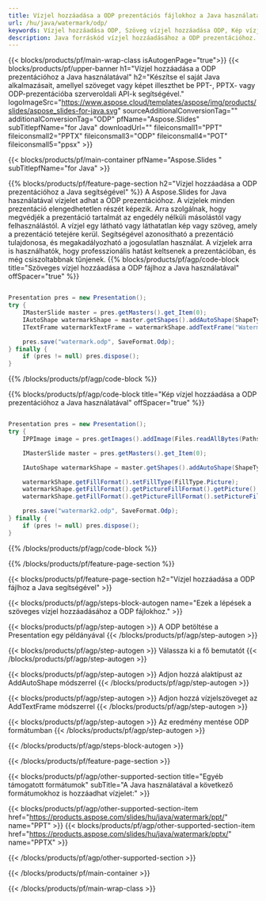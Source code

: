 ```yaml
---
title: Vízjel hozzáadása a ODP prezentációs fájlokhoz a Java használatával
url: /hu/java/watermark/odp/
keywords: Vízjel hozzáadása ODP, Szöveg vízjel hozzáadása ODP, Kép vízjel hozzáadása ODP
description: Java forráskód vízjel hozzáadásához a ODP prezentációhoz.
---
```


{{< blocks/products/pf/main-wrap-class isAutogenPage="true">}}
{{< blocks/products/pf/upper-banner h1="Vízjel hozzáadása a ODP prezentációhoz a Java használatával" h2="Készítse el saját Java alkalmazásait, amellyel szöveget vagy képet illeszthet be PPT-, PPTX- vagy ODP-prezentációba szerveroldali API-k segítségével." logoImageSrc="https://www.aspose.cloud/templates/aspose/img/products/slides/aspose_slides-for-java.svg" sourceAdditionalConversionTag="" additionalConversionTag="ODP" pfName="Aspose.Slides" subTitlepfName="for Java" downloadUrl="" fileiconsmall1="PPT" fileiconsmall2="PPTX" fileiconsmall3="ODP" fileiconsmall4="POT" fileiconsmall5="ppsx" >}}

{{< blocks/products/pf/main-container pfName="Aspose.Slides " subTitlepfName="for Java" >}}

{{% blocks/products/pf/feature-page-section  h2="Vízjel hozzáadása a ODP prezentációhoz a Java segítségével" %}}
A Aspose.Slides for Java használatával vízjelet adhat a ODP prezentációhoz. A vízjelek minden prezentáció elengedhetetlen részét képezik. Arra szolgálnak, hogy megvédjék a prezentáció tartalmát az engedély nélküli másolástól vagy felhasználástól. A vízjel egy látható vagy láthatatlan kép vagy szöveg, amely a prezentáció tetejére kerül. Segítségével azonosítható a prezentáció tulajdonosa, és megakadályozható a jogosulatlan használat. A vízjelek arra is használhatók, hogy professzionális hatást keltsenek a prezentációban, és még csiszoltabbnak tűnjenek. 
{{% blocks/products/pf/agp/code-block title="Szöveges vízjel hozzáadása a ODP fájlhoz a Java használatával" offSpacer="true" %}}

```java

Presentation pres = new Presentation();
try {
    IMasterSlide master = pres.getMasters().get_Item(0);
    IAutoShape watermarkShape = master.getShapes().addAutoShape(ShapeType.Triangle, 0, 0, 0, 0);
    ITextFrame watermarkTextFrame = watermarkShape.addTextFrame("Watermark");

    pres.save("watermark.odp", SaveFormat.Odp);
} finally {
    if (pres != null) pres.dispose();
}
```

{{% /blocks/products/pf/agp/code-block %}}

{{% blocks/products/pf/agp/code-block title="Kép vízjel hozzáadása a ODP prezentációhoz a Java használatával" offSpacer="true" %}}

```java

Presentation pres = new Presentation();
try {
    IPPImage image = pres.getImages().addImage(Files.readAllBytes(Paths.get("watermark.png")));

    IMasterSlide master = pres.getMasters().get_Item(0);

    IAutoShape watermarkShape = master.getShapes().addAutoShape(ShapeType.Triangle, 0, 0, 100, 100);

    watermarkShape.getFillFormat().setFillType(FillType.Picture);
    watermarkShape.getFillFormat().getPictureFillFormat().getPicture().setImage(image);
    watermarkShape.getFillFormat().getPictureFillFormat().setPictureFillMode(PictureFillMode.Stretch);

    pres.save("watermark2.odp", SaveFormat.Odp);
} finally {
    if (pres != null) pres.dispose();
}
```

{{% /blocks/products/pf/agp/code-block %}}

{{% /blocks/products/pf/feature-page-section %}}

{{< blocks/products/pf/feature-page-section  h2="Vízjel hozzáadása a ODP fájlhoz a Java segítségével" >}}

{{< blocks/products/pf/agp/steps-block-autogen name="Ezek a lépések a szöveges vízjel hozzáadásához a ODP fájlokhoz." >}}

{{< blocks/products/pf/agp/step-autogen >}}
A ODP betöltése a Presentation egy példányával
{{< /blocks/products/pf/agp/step-autogen >}}

{{< blocks/products/pf/agp/step-autogen >}}
Válassza ki a fő bemutatót
{{< /blocks/products/pf/agp/step-autogen >}}

{{< blocks/products/pf/agp/step-autogen >}}
Adjon hozzá alaktípust az AddAutoShape módszerrel
{{< /blocks/products/pf/agp/step-autogen >}}

{{< blocks/products/pf/agp/step-autogen >}}
Adjon hozzá vízjelszöveget az AddTextFrame módszerrel
{{< /blocks/products/pf/agp/step-autogen >}}

{{< blocks/products/pf/agp/step-autogen >}}
Az eredmény mentése ODP formátumban
{{< /blocks/products/pf/agp/step-autogen >}}

{{< /blocks/products/pf/agp/steps-block-autogen >}}

{{< /blocks/products/pf/feature-page-section >}}

{{< blocks/products/pf/agp/other-supported-section title="Egyéb támogatott formátumok" subTitle="A Java használatával a következő formátumokhoz is hozzáadhat vízjelet:" >}}

{{< blocks/products/pf/agp/other-supported-section-item href="https://products.aspose.com/slides/hu/java/watermark/ppt/" name="PPT" >}}
{{< blocks/products/pf/agp/other-supported-section-item href="https://products.aspose.com/slides/hu/java/watermark/pptx/" name="PPTX" >}}


{{< /blocks/products/pf/agp/other-supported-section >}}

{{< /blocks/products/pf/main-container >}}
    
{{< /blocks/products/pf/main-wrap-class >}}